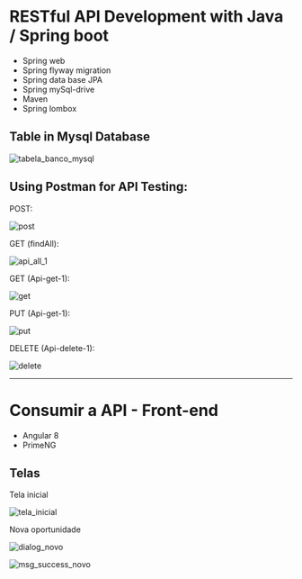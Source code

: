 
   <h1>   RESTful API Development with Java / Spring boot	</h1>

 - Spring web
 - Spring flyway migration
 - Spring data base JPA
 - Spring mySql-drive
 - Maven
 - Spring lombox
 
<h2> Table in Mysql Database</h2>

![tabela_banco_mysql](https://user-images.githubusercontent.com/46638575/72249532-58f6d180-35d8-11ea-8daa-5f8c16b4948d.jpg)

<h2> Using Postman for API Testing: </h2>

POST:

![post](https://user-images.githubusercontent.com/46638575/73289591-bfd0d900-41db-11ea-9f5a-111df0f0eda0.jpg)

GET (findAll):

![api_all_1](https://user-images.githubusercontent.com/46638575/72248992-34e6c080-35d7-11ea-9c0d-cfa0e826db88.jpg)

GET (Api-get-1):

![get](https://user-images.githubusercontent.com/46638575/73231927-71cabf80-4160-11ea-89da-6db47a238776.jpg)

PUT (Api-get-1):

![put](https://user-images.githubusercontent.com/46638575/73233613-ce7ca900-4165-11ea-8c94-cfa75ffdbb78.jpg)

DELETE (Api-delete-1):

![delete](https://user-images.githubusercontent.com/46638575/73288494-d8d88a80-41d9-11ea-8794-a2988a195124.jpg)

<hr>
   <h1> Consumir a API - Front-end	</h1>

 - Angular 8
 - PrimeNG
 
<h2> Telas  </h2>

Tela inicial

![tela_inicial](https://user-images.githubusercontent.com/46638575/73323623-d05a7100-4226-11ea-9f5c-56b015a1e126.jpg)

Nova oportunidade

![dialog_novo](https://user-images.githubusercontent.com/46638575/73324805-026dd200-422b-11ea-85c5-87cd79136e45.jpg)

![msg_success_novo](https://user-images.githubusercontent.com/46638575/73324891-46f96d80-422b-11ea-9d6d-308271ee19ce.jpg)






